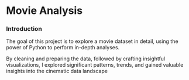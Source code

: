 # Movie Analysis


### Introduction

The goal of this project is to explore a movie dataset in detail, using the power of Python to perform in-depth analyses. 

By cleaning and preparing the data, followed by crafting insightful visualizations, I explored significant patterns, trends, and gained valuable insights into the cinematic data landscape
